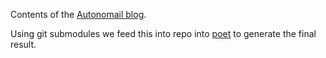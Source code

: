 Contents of the [Autonomail blog](http://autonomail.com/).

Using git submodules we feed this into repo into [poet](https://npmjs.org/package/poet) to generate the final result.